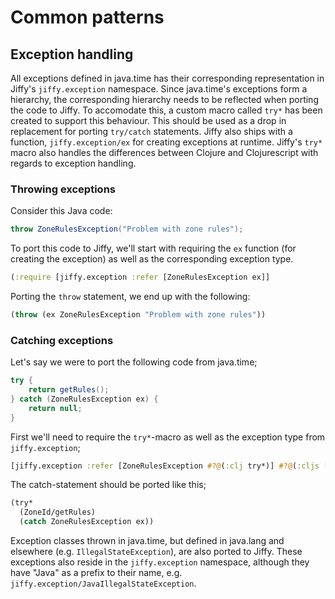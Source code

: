 # Common patterns

## Exception handling

All exceptions defined in java.time has their corresponding representation in Jiffy's `jiffy.exception` namespace.
Since java.time's exceptions form a hierarchy, the corresponding hierarchy needs to be reflected when porting
the code to Jiffy. To accomodate this, a custom macro called `try*` has been created to support this
behaviour. This should be used as a drop in replacement for porting `try/catch` statements.
Jiffy also ships with a function, `jiffy.exception/ex` for creating exceptions at runtime. Jiffy's `try*` macro also
handles the differences between Clojure and Clojurescript with regards to exception handling.

### Throwing exceptions

Consider this Java code:

```java
throw ZoneRulesException("Problem with zone rules");
```

To port this code to Jiffy, we'll start with requiring the `ex` function (for creating the exception) as well
as the corresponding exception type.

```clj
(:require [jiffy.exception :refer [ZoneRulesException ex]]
```

Porting the `throw` statement, we end up with the following:

```clj
(throw (ex ZoneRulesException "Problem with zone rules"))
```

### Catching exceptions

Let's say we were to port the following code from java.time;

```java
try {
    return getRules();
} catch (ZoneRulesException ex) {
    return null;
}
```

First we'll need to require the `try*`-macro as well as the exception type from `jiffy.exception`;

```clj
[jiffy.exception :refer [ZoneRulesException #?@(:clj try*)] #?@(:cljs [:refer-macros [try*]])]
```

The catch-statement should be ported like this;

```clj
(try*
  (ZoneId/getRules)
  (catch ZoneRulesException ex))
```

Exception classes thrown in java.time, but defined in java.lang and elsewhere (e.g. `IllegalStateException`), are also ported to
Jiffy. These exceptions also reside in the `jiffy.exception` namespace, although they have "Java" as a prefix to their name,
e.g. `jiffy.exception/JavaIllegalStateException`.
